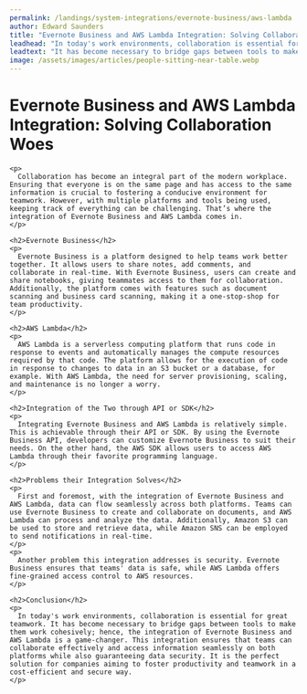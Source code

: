 ```yaml
---
permalink: /landings/system-integrations/evernote-business/aws-lambda
author: Edward Saunders
title: "Evernote Business and AWS Lambda Integration: Solving Collaboration Woes"
leadhead: "In today's work environments, collaboration is essential for great teamwork"
leadtext: "It has become necessary to bridge gaps between tools to make them work cohesively; hence, the integration of Evernote Business and AWS Lambda is a game-changer. This integration ensures that teams can collaborate effectively and access information seamlessly on both platforms while also guaranteeing data security. It is the perfect solution for companies aiming to foster productivity and teamwork in a cost-efficient and secure way."
image: /assets/images/articles/people-sitting-near-table.webp
---
```

<div class="arttext">    <h1>Evernote Business and AWS Lambda Integration: Solving Collaboration Woes</h1>
    
    <p>
      Collaboration has become an integral part of the modern workplace. Ensuring that everyone is on the same page and has access to the same information is crucial to fostering a conducive environment for teamwork. However, with multiple platforms and tools being used, keeping track of everything can be challenging. That’s where the integration of Evernote Business and AWS Lambda comes in.
    </p>
    
    <h2>Evernote Business</h2>
    <p>
      Evernote Business is a platform designed to help teams work better together. It allows users to share notes, add comments, and collaborate in real-time. With Evernote Business, users can create and share notebooks, giving teammates access to them for collaboration. Additionally, the platform comes with features such as document scanning and business card scanning, making it a one-stop-shop for team productivity.
    </p>
    
    <h2>AWS Lambda</h2>
    <p>
      AWS Lambda is a serverless computing platform that runs code in response to events and automatically manages the compute resources required by that code. The platform allows for the execution of code in response to changes to data in an S3 bucket or a database, for example. With AWS Lambda, the need for server provisioning, scaling, and maintenance is no longer a worry.
    </p>
    
    <h2>Integration of the Two through API or SDK</h2>
    <p>
      Integrating Evernote Business and AWS Lambda is relatively simple. This is achievable through their API or SDK. By using the Evernote Business API, developers can customize Evernote Business to suit their needs. On the other hand, the AWS SDK allows users to access AWS Lambda through their favorite programming language.
    </p>
    
    <h2>Problems their Integration Solves</h2>
    <p>
      First and foremost, with the integration of Evernote Business and AWS Lambda, data can flow seamlessly across both platforms. Teams can use Evernote Business to create and collaborate on documents, and AWS Lambda can process and analyze the data. Additionally, Amazon S3 can be used to store and retrieve data, while Amazon SNS can be employed to send notifications in real-time. 
    </p>
    <p>
      Another problem this integration addresses is security. Evernote Business ensures that teams' data is safe, while AWS Lambda offers fine-grained access control to AWS resources.
    </p>
    
    <h2>Conclusion</h2>
    <p>
      In today's work environments, collaboration is essential for great teamwork. It has become necessary to bridge gaps between tools to make them work cohesively; hence, the integration of Evernote Business and AWS Lambda is a game-changer. This integration ensures that teams can collaborate effectively and access information seamlessly on both platforms while also guaranteeing data security. It is the perfect solution for companies aiming to foster productivity and teamwork in a cost-efficient and secure way.
    </p>
</div>